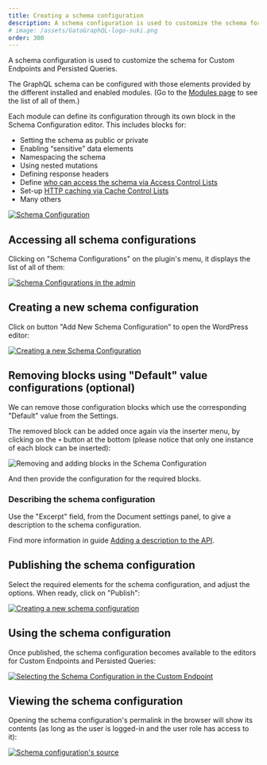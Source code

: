 ```yaml
---
title: Creating a schema configuration
description: A schema configuration is used to customize the schema for Custom Endpoints and Persisted Queries.
# image: /assets/GatoGraphQL-logo-suki.png
order: 300
---
```


A schema configuration is used to customize the schema for Custom Endpoints and Persisted Queries.

The GraphQL schema can be configured with those elements provided by the different installed and enabled modules. (Go to the [Modules page](../../config/browsing-enabling-and-disabling-modules/) to see the list of all of them.)

Each module can define its configuration through its own block in the Schema Configuration editor. This includes blocks for:

- Setting the schema as public or private
- Enabling “sensitive” data elements
- Namespacing the schema
- Using nested mutations
- Defining response headers
- Define [who can access the schema via Access Control Lists](../defining-access-control/)
- Set-up [HTTP caching via Cache Control Lists](../adding-http-caching/)
- Many others

<a href="/assets/guides/upstream/schema-configuration.png" target="_blank">![Schema Configuration](/assets/guides/upstream/schema-configuration.png "Schema Configuration")</a>

## Accessing all schema configurations

Clicking on "Schema Configurations" on the plugin's menu, it displays the list of all of them:

<div class="img-width-1024" markdown=1>

<a href="/assets/guides/upstream/schema-configurations-page.png" target="_blank">![Schema Configurations in the admin](/assets/guides/upstream/schema-configurations-page.png "Schema Configurations in the admin")</a>

</div>

## Creating a new schema configuration

Click on button "Add New Schema Configuration" to open the WordPress editor:

<div class="img-width-1024" markdown=1>

<a href="/assets/guides/upstream/new-schema-configuration.png" target="_blank">![Creating a new Schema Configuration](/assets/guides/upstream/new-schema-configuration.png "Creating a new Schema Configuration")</a>

</div>

## Removing blocks using "Default" value configurations (optional)

We can remove those configuration blocks which use the corresponding "Default" value from the Settings.

The removed block can be added once again via the inserter menu, by clicking on the `+` button at the bottom (please notice that only one instance of each block can be inserted):

![Removing and adding blocks in the Schema Configuration](/assets/guides/upstream/schema-configuration-removing-and-adding-blocks.gif "Removing and adding blocks in the Schema Configuration")

And then provide the configuration for the required blocks.

### Describing the schema configuration

Use the "Excerpt" field, from the Document settings panel, to give a description to the schema configuration.

Find more information in guide [Adding a description to the API](../../config/adding-a-description-to-the-api/).

## Publishing the schema configuration

Select the required elements for the schema configuration, and adjust the options. When ready, click on "Publish":

<a href="/assets/guides/upstream/editing-schema-configuration.gif" target="_blank">![Creating a new schema configuration](/assets/guides/upstream/editing-schema-configuration.gif)</a>

## Using the schema configuration

Once published, the schema configuration becomes available to the editors for Custom Endpoints and Persisted Queries:

<a href="/assets/guides/upstream/schema-configuration-in-custom-endpoint.png" target="_blank">![Selecting the Schema Configuration in the Custom Endpoint](/assets/guides/upstream/schema-configuration-in-custom-endpoint.png "Selecting the Schema Configuration in the Custom Endpoint")</a>

## Viewing the schema configuration

Opening the schema configuration's permalink in the browser will show its contents (as long as the user is logged-in and the user role has access to it):

<a href="/assets/guides/upstream/schema-configuration-source.png" target="_blank">![Schema configuration's source](/assets/guides/upstream/schema-configuration-source.png "Schema configuration's source")</a>

<!-- ---

## Editor Inputs

These are the inputs in the body of the editor:

| Input | Description | 
| --- | --- |
| **Access Control Lists** | (If module `Access Control` is enabled) Manage who can access the schema, by selecting the Access Control Lists that must be applied to the custom endpoint or persisted query |
| **Cache Control Lists** | (If module `Cache Control` is enabled) Manage the behavior of HTTP caching, by selecting the Cache Control Lists that must be applied to the custom endpoint or persisted query |
| **Further Options** | Customize the behavior of the schema configuration:<br/><br/>**Public/Private Schema:** (If module `Public/Private Schema` is enabled)<br/>When access to some a field or directive is denied, there are 2 ways for the API to behave:<ul><li>`"Public"`: Provide an error message to the user, indicating why access is denied. This behavior makes the metadata from the schema always available.</li><li>`"Private"`: The error message indicates that the field or directive does not exist. This behavior exposes the metadata from the schema only to those users who can access it.</li></ul>If `"Default"` is selected, the value selected in the Settings is used.<br/><br/>**Namespace Types and Interfaces?:** (If module `Schema Namespacing` is enabled)<br/>Define if to have all types and interfaces in the schema automatically namespaced. If `"Default"` is selected, the value selected in the Settings is used.<br/><br/>**Mutation Scheme:** (If module `Nested Mutations` is enabled)<br/>Define if to enable mutations, and if the redundant fields from the root must be removed. If `"Default"` is selected, the value selected in the Settings is used.<br/><br/>**Enable admin fields:** (If module `Schema Expose Admin Data` is enabled)<br/>Define if to add the “sensitive” data elements to the schema. If `"Default"` is selected, the value selected in the Settings is used.<br/><br/>**Enable self fields:** (If module `Schema Self Fields` is enabled)<br/>Define if to add the `self` fields to the schema. If `"Default"` is selected, the value selected in the Settings is used. |

These are the inputs in the Document settings:

| Input | Description | 
| --- | --- |
| **Excerpt** | Provide a description for the schema configuration.<br/>This input is available when module `Excerpt as Description` is enabled | -->
